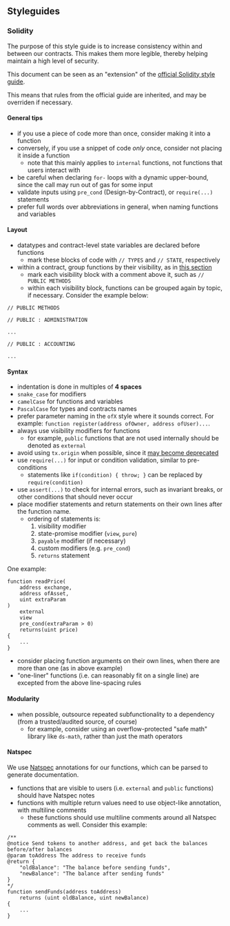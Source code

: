 ## Styleguides

### Solidity

The purpose of this style guide is to increase consistency within and between our contracts.
This makes them more legible, thereby helping maintain a high level of security.

This document can be seen as an "extension" of the [official Solidity style guide](http://solidity.readthedocs.io/en/develop/style-guide.html).

This means that rules from the official guide are inherited, and may be overriden if necessary.

#### General tips

- if you use a piece of code more than once, consider making it into a function
- conversely, if you use a snippet of code *only* once, consider not placing it inside a function
  - note that this mainly applies to `internal` functions, not functions that users interact with
- be careful when declaring `for-` loops with a dynamic upper-bound, since the call may run out of gas for some input
- validate inputs using `pre_cond` (Design-by-Contract), or `require(...)` statements
- prefer full words over abbreviations in general, when naming functions and variables

#### Layout

- datatypes and contract-level state variables are declared before functions
  - mark these blocks of code with `// TYPES` and `// STATE`, respectively
- within a contract, group functions by their visibility, as in [this section](http://solidity.readthedocs.io/en/develop/style-guide.html#order-of-functions)
  - mark each visibility block with a comment above it, such as `// PUBLIC METHODS`
  - within each visibility block, functions can be grouped again by topic, if necessary. Consider the example below:

```
// PUBLIC METHODS

// PUBLIC : ADMINISTRATION

...

// PUBLIC : ACCOUNTING

...
```
#### Syntax

- indentation is done in multiples of **4 spaces**
- `snake_case` for modifiers
- `camelCase` for functions and variables
- `PascalCase` for types and contracts names
- prefer parameter naming in the `ofX` style where it sounds correct. For example: `function register(address ofOwner, address ofUser)...`.
- always use visibility modifiers for functions
  - for example, `public` functions that are not used internally should be denoted as `external`
- avoid using `tx.origin` when possible, since it [may become deprecated](https://ethereum.stackexchange.com/a/200/7328)
- use `require(...)` for input or condition validation, similar to pre-conditions
  - statements like `if(condition) { throw; }` can be replaced by `require(condition)`
- use `assert(...)` to check for internal errors, such as invariant breaks, or other conditions that should never occur
- place modifier statements and return statements on their own lines after the function name.
  - ordering of statements is:
    1. visibility modifier
    2. state-promise modifier (`view`, `pure`)
    3. `payable` modifier (if necessary)
    4. custom modifiers (e.g. `pre_cond`)
    5. `returns` statement

One example:

```
function readPrice(
    address exchange,
    address ofAsset,
    uint extraParam
)
    external
    view
    pre_cond(extraParam > 0)
    returns(uint price)
{
    ...
}
```

- consider placing function arguments on their own lines, when there are more than one (as in above example)
- "one-liner" functions (i.e. can reasonably fit on a single line) are excepted from the above line-spacing rules

#### Modularity

- when possible, outsource repeated subfunctionality to a dependency (from a trusted/audited source, of course)
  - for example, consider using an overflow-protected "safe math" library like `ds-math`, rather than just the math operators

#### Natspec

We use [Natspec](https://github.com/ethereum/wiki/wiki/Ethereum-Natural-Specification-Format) annotations for our functions, which can be parsed to generate documentation.

- functions that are visible to users (i.e. `external` and `public` functions) should have Natspec notes
- functions with multiple return values need to use object-like annotation, with multiline comments
  - these functions should use multiline comments around all Natspec comments as well. Consider this example:

```solidity
/**
@notice Send tokens to another address, and get back the balances before/after balances
@param toAddress The address to receive funds
@return {
    "oldBalance": "The balance before sending funds",
    "newBalance": "The balance after sending funds"
}
*/
function sendFunds(address toAddress)
    returns (uint oldBalance, uint newBalance)
{
    ...
}
```

